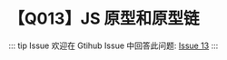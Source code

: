 # 【Q013】JS 原型和原型链


::: tip Issue
欢迎在 Gtihub Issue 中回答此问题: [Issue 13](https://github.com/kangyana/daily-question/issues/13)
:::

